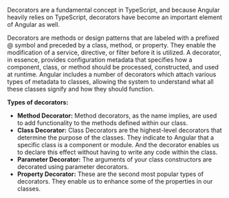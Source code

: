Decorators are a fundamental concept in TypeScript, and because Angular heavily relies on TypeScript, decorators have become an important element of Angular as well.

Decorators are methods or design patterns that are labeled with a prefixed @ symbol and preceded by a class, method, or property. They enable the modification of a service, directive, or filter before it is utilized. A decorator, in essence, provides configuration metadata that specifies how a component, class, or method should be processed, constructed, and used at runtime. Angular includes a number of decorators which attach various types of metadata to classes, allowing the system to understand what all these classes signify and how they should function.

**Types of decorators:**

-   **Method Decorator:** Method decorators, as the name implies, are used to add functionality to the methods defined within our class.
-   **Class Decorator:** Class Decorators are the highest-level decorators that determine the purpose of the classes. They indicate to Angular that a specific class is a component or module. And the decorator enables us to declare this effect without having to write any code within the class.
-   **Parameter Decorator:** The arguments of your class constructors are decorated using parameter decorators.
-   **Property Decorator:** These are the second most popular types of decorators. They enable us to enhance some of the properties in our classes.